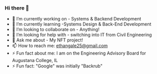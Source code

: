### Hi there 👋

- 🔭 I’m currently working on - Systems & Backend Development
- 🌱 I’m currently learning -Systems Design & Back-End Development
- 👯 I’m looking to collaborate on - Anything!
- 🤔 I’m looking for help with - switching into IT from Civil Engineering
- 💬 Ask me about - My NFT project!
- 📫 How to reach me: ethangale25@gmail.com
- ⚡ Fun fact about me: I am on the Engineering Advisory Board for Augustana College, IL
- ⚡ Fun fact: "Google" was initially "Backrub"



<!--

-->
